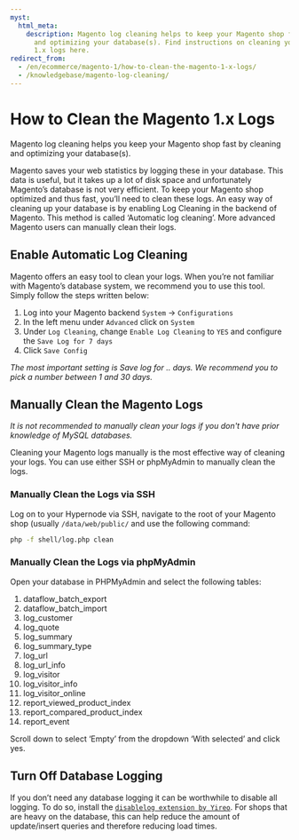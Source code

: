 ```yaml
---
myst:
  html_meta:
    description: Magento log cleaning helps to keep your Magento shop fast by cleaning
      and optimizing your database(s). Find instructions on cleaning your Magento
      1.x logs here.
redirect_from:
  - /en/ecommerce/magento-1/how-to-clean-the-magento-1-x-logs/
  - /knowledgebase/magento-log-cleaning/
---
```


<!-- source: https://support.hypernode.com/en/ecommerce/magento-1/how-to-clean-the-magento-1-x-logs/ -->

# How to Clean the Magento 1.x Logs

Magento log cleaning helps you keep your Magento shop fast by cleaning and optimizing your database(s).

Magento saves your web statistics by logging these in your database. This data is useful, but it takes up a lot of disk space and unfortunately Magento’s database is not very efficient. To keep your Magento shop optimized and thus fast, you’ll need to clean these logs. An easy way of cleaning up your database is by enabling Log Cleaning in the backend of Magento. This method is called ‘Automatic log cleaning’. More advanced Magento users can manually clean their logs.

## Enable Automatic Log Cleaning

Magento offers an easy tool to clean your logs. When you’re not familiar with Magento’s database system, we recommend you to use this tool. Simply follow the steps written below:

1. Log into your Magento backend `System` -> `Configurations`
1. In the left menu under `Advanced` click on `System`
1. Under `Log Cleaning`, change `Enable Log Cleaning` to `YES` and configure the `Save Log for 7 days`
1. Click `Save Config`

*The most important setting is Save log for .. days. We recommend you to pick a number between 1 and 30 days.*

## Manually Clean the Magento Logs

*It is not recommended to manually clean your logs if you don't have prior knowledge of MySQL databases.*

Cleaning your Magento logs manually is the most effective way of cleaning your logs. You can use either SSH or phpMyAdmin to manually clean the logs.

### Manually Clean the Logs via SSH

Log on to your Hypernode via SSH, navigate to the root of your Magento shop (usually `/data/web/public/` and use the following command:

```bash
php -f shell/log.php clean
```

### Manually Clean the Logs via phpMyAdmin

Open your database in PHPMyAdmin and select the following tables:

1. dataflow_batch_export
1. dataflow_batch_import
1. log_customer
1. log_quote
1. log_summary
1. log_summary_type
1. log_url
1. log_url_info
1. log_visitor
1. log_visitor_info
1. log_visitor_online
1. report_viewed_product_index
1. report_compared_product_index
1. report_event

Scroll down to select ‘Empty’ from the dropdown ‘With selected’ and click yes.

## Turn Off Database Logging

If you don’t need any database logging it can be worthwhile to disable all logging. To do so, install the [`disablelog extension by Yireo`](https://www.yireo.com/software/magento-extensions). For shops that are heavy on the database, this can help reduce the amount of update/insert queries and therefore reducing load times.
